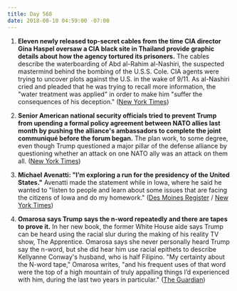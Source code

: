 ```yaml
---
title: Day 568
date: 2018-08-10 04:59:00 -07:00
---
```


1. **Eleven newly released top-secret cables from the time CIA director Gina Haspel oversaw a CIA black site in Thailand provide graphic details about how the agency tortured its prisoners.** The cables describe the waterboarding of Abd al-Rahim al-Nashiri, the suspected mastermind behind the bombing of the U.S.S. Cole. CIA agents were trying to uncover plots against the U.S. in the wake of 9/11. As al-Nashiri cried and pleaded that he was trying to recall more information, the "water treatment was applied" in order to make him "suffer the consequences of his deception." ([New York Times](https://www.nytimes.com/2018/08/10/us/politics/waterboarding-gina-haspel-cia-prison.html))

2. **Senior American national security officials tried to prevent Trump from upending a formal policy agreement between NATO allies last month by pushing the alliance's ambassadors to complete the joint communiqué before the forum began.** The plan work, to some degree, even though Trump questioned a major pillar of the defense alliance by questioning whether an attack on one NATO ally was an attack on them all. ([New York Times](https://www.nytimes.com/2018/08/09/us/politics/nato-summit-trump.html))

3. **Michael Avenatti: "I’m exploring a run for the presidency of the United States."** Avenatti made the statement while in Iowa, where he said he wanted to "listen to people and learn about some issues that are facing the citizens of Iowa and do my homework." ([Des Moines Register](https://www.desmoinesregister.com/story/news/politics/2018/08/09/michael-avenatti-iowa-wing-ding-president-exploring-run-caucus-2020-stormy-daniels/935636002/) / [New York Times](https://www.nytimes.com/2018/08/09/us/politics/michael-avenatti-president.html))

4. **Omarosa says Trump says the n-word repeatedly and there are tapes to prove it.** In her new book, the former White House aide says Trump can be heard using the racial slur during the making of his reality TV show, The Apprentice. Omarosa says she never personally heard Trump say the n-word, but she did hear him use racial epithets to describe Kellyanne Conway's husband, who is half Filipino. "My certainty about the N-word tape," Omarosa writes, "and his frequent uses of that word were the top of a high mountain of truly appalling things I’d experienced with him, during the last two years in particular." ([The Guardian](https://www.theguardian.com/us-news/2018/aug/10/omarosa-trump-book-the-apprentice-memoir))